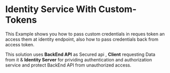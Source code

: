 # Identity Service With Custom-Tokens

This Example shows you how to pass custom credentials in reques token an access them at identity endpoint,
also how to pass credentials back from access token.

This solution uses **BackEnd API** as Secured api , **Client** requesting Data from it & **Identity Server** for prividing authentication and authorization service and protect BackEnd API from unauthorized access.
